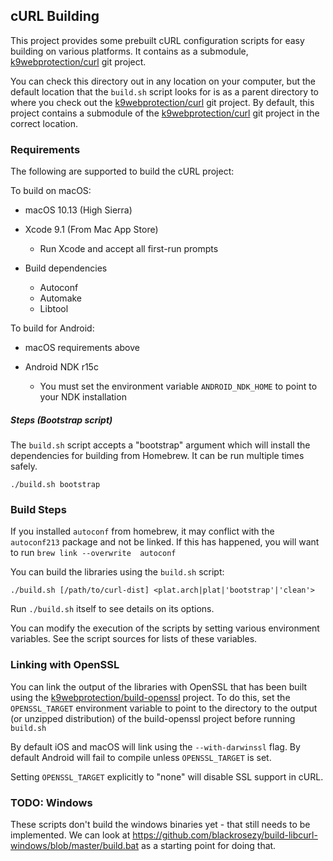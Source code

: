 ## cURL Building ##

This project provides some prebuilt cURL configuration scripts for easy building on various platforms.  It contains as a submodule, [k9webprotection/curl][curl-release] git project.

You can check this directory out in any location on your computer, but the default location that the `build.sh` script looks for is as a parent directory to where you check out the [k9webprotection/curl][curl-release] git project.  By default, this project contains a submodule of the [k9webprotection/curl][curl-release] git project in the correct location.

[curl-release]: https://github.com/bagder/curl

### Requirements ###

The following are supported to build the cURL project:

To build on macOS:

 * macOS 10.13 (High Sierra)
 
 * Xcode 9.1 (From Mac App Store)
     * Run Xcode and accept all first-run prompts

 * Build dependencies
     * Autoconf
     * Automake
     * Libtool

To build for Android:

 * macOS requirements above
 
 * Android NDK r15c
     * You must set the environment variable `ANDROID_NDK_HOME` to point to your NDK installation

     
##### Steps (Bootstrap script) #####

The `build.sh` script accepts a "bootstrap" argument which will install the dependencies for building from Homebrew.  It can be run multiple times safely.

    ./build.sh bootstrap


### Build Steps ###

If you installed `autoconf` from homebrew, it may conflict with the `autoconf213` package and not be linked. If this has happened, you will want to run `brew link --overwrite  autoconf`

You can build the libraries using the `build.sh` script:

    ./build.sh [/path/to/curl-dist] <plat.arch|plat|'bootstrap'|'clean'>

Run `./build.sh` itself to see details on its options.

You can modify the execution of the scripts by setting various environment variables.  See the script sources for lists of these variables.


### Linking with OpenSSL ###

You can link the output of the libraries with OpenSSL that has been built using the [k9webprotection/build-openssl][build-openssl] project.  To do this, set the `OPENSSL_TARGET` environment variable to point to the directory to the output (or unzipped distribution) of the build-openssl project before running `build.sh`

By default iOS and macOS will link using the `--with-darwinssl` flag.  By default Android will fail to compile unless `OPENSSL_TARGET` is set.

Setting `OPENSSL_TARGET` explicitly to "none" will disable SSL support in cURL.

[build-openssl]: https://github.com/k9webprotection/build-openssl

### TODO: Windows ###

These scripts don't build the windows binaries yet - that still needs to be implemented.  We can look at https://github.com/blackrosezy/build-libcurl-windows/blob/master/build.bat as a starting point for doing that.
